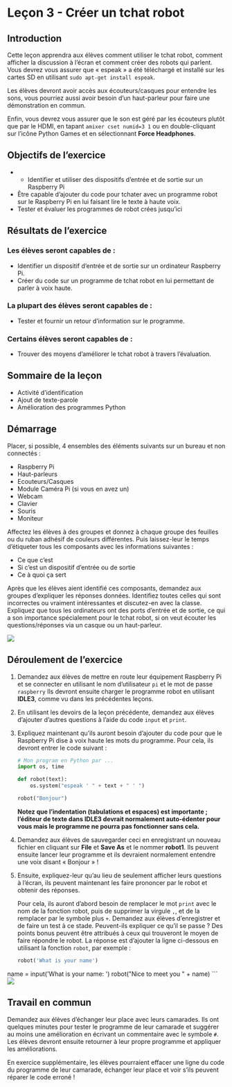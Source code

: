 # Leçon 3 - Créer un tchat robot

## Introduction

Cette leçon apprendra aux élèves comment utiliser le tchat robot, comment afficher la discussion à l’écran et comment créer des robots qui parlent.
Vous devrez vous assurer que « espeak » a été téléchargé et installé sur les cartes SD en utilisant  `sudo apt-get install espeak`.

Les élèves devront avoir accès aux écouteurs/casques pour entendre les sons, vous pourriez aussi avoir besoin d’un haut-parleur pour faire une démonstration en commun.

Enfin, vous devrez vous assurer que le son est géré par les écouteurs plutôt que par le HDMI, en tapant `amixer cset numid=3 1` ou en double-cliquant sur l’icône Python Games et en sélectionnant **Force Headphones**.

## Objectifs de l’exercice

- -	Identifier et utiliser des dispositifs d’entrée et de sortie sur un Raspberry Pi
-	Être capable d’ajouter du code pour tchater avec un programme robot sur le Raspberry Pi en lui faisant lire le texte à haute voix.
-	Tester et évaluer les programmes de robot crées jusqu’ici

## Résultats de l’exercice

### Les élèves seront capables de :

-	Identifier un  dispositif d’entrée et de sortie sur un ordinateur Raspberry Pi.
-	Créer du code sur un programme de tchat robot en lui permettant de parler à voix haute.

### La plupart des élèves seront capables de :

-	Tester et fournir un retour d’information sur le programme.

### Certains élèves seront capables de :

-	Trouver des moyens d’améliorer le tchat robot à travers l’évaluation.


## Sommaire de la leçon

-	Activité d’identification
-	Ajout de texte-parole
-	Amélioration des programmes Python

## Démarrage

Placer, si possible, 4 ensembles des éléments suivants sur un bureau et non connectés :

-	Raspberry Pi
-	Haut-parleurs
-	Ecouteurs/Casques
-	Module Caméra Pi (si vous en avez un)
-	Webcam
-	Clavier
-	Souris
-	Moniteur

Affectez les élèves à des groupes et donnez à chaque groupe des feuilles ou du ruban adhésif de couleurs différentes. Puis laissez-leur le temps d’étiqueter tous les composants avec les informations suivantes :

-	Ce que c’est
-	Si c’est un dispositif d’entrée ou de sortie
-	Ce à quoi ça sert

Après que les élèves aient identifié ces composants, demandez aux groupes d’expliquer les réponses données. Identifiez toutes celles qui sont incorrectes ou vraiment intéressantes et discutez-en avec la classe.
Expliquez que tous les ordinateurs ont des ports d’entrée et de sortie, ce qui a son importance spécialement pour le tchat robot, si on veut écouter les questions/réponses via un casque ou un haut-parleur.

![](images/audio_output.png)

## Déroulement de l’exercice

1.	Demandez aux élèves de mettre en route leur équipement Raspberry Pi et se connecter en utilisant le nom d’utilisateur `pi` et le mot de passe `raspberry`
Ils devront ensuite charger le programme robot en utilisant **IDLE3**, comme vu dans les précédentes leçons.

2.	En utilisant les devoirs de la leçon précédente, demandez aux élèves d’ajouter d’autres questions à l’aide du code `input` et `print`.

3.	Expliquez maintenant qu’ils auront besoin d’ajouter du code pour que le Raspberry Pi dise à voix haute les mots du programme.
Pour cela, ils devront entrer le code suivant :

	```python
	# Mon program en Python par ...
	import os, time

	def robot(text):
	    os.system("espeak ' " + text + " ' ")

	robot("Bonjour")
	```
	**Notez que l’indentation (tabulations et espaces) est importante ; l’éditeur de texte dans IDLE3 devrait normalement auto-édenter pour vous mais le programme ne pourra pas fonctionner sans cela.**    

4. Demandez aux élèves de sauvegarder ceci en enregistrant un nouveau fichier en cliquant sur **File** et **Save As** et le nommer **robot1**. Ils peuvent ensuite lancer leur programme et ils devraient normalement entendre une voix disant « Bonjour » !

5. Ensuite, expliquez-leur qu’au lieu de seulement afficher leurs questions à l’écran, ils peuvent maintenant les faire prononcer par le robot et obtenir des réponses.

	Pour cela, ils auront d’abord besoin de remplacer le mot `print` avec le nom de la fonction robot, puis de supprimer la virgule `,`, et de la remplacer par le symbole plus  `+`. Demandez aux élèves d’enregistrer et de faire un test à ce stade. Peuvent-ils expliquer ce qu’il se passe ? Des points bonus peuvent être attribués à ceux qui trouveront le moyen de faire répondre le robot. La réponse est d’ajouter la ligne ci-dessous en utilisant la fonction `robot`, par exemple :

	```python
	robot('What is your name')
name = input('What is your name: ')
robot("Nice to meet you " + name)
	```
![](images/espeak2.png)

## Travail en commun

Demandez aux élèves d’échanger leur place avec leurs camarades. Ils ont quelques minutes pour tester le programme de leur camarade et suggérer au moins une amélioration en écrivant un commentaire avec le symbole `#`. Les élèves devront ensuite retourner à leur propre programme et appliquer les améliorations.

En exercice supplémentaire, les élèves pourraient effacer une ligne du code du programme de leur camarade, échanger leur place et voir s’ils peuvent réparer le code erroné !
